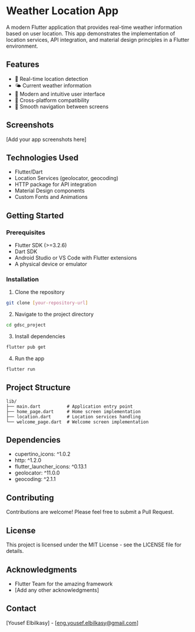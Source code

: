 # Weather Location App

A modern Flutter application that provides real-time weather information based on user location. This app demonstrates the implementation of location services, API integration, and material design principles in a Flutter environment.

## Features

- 📍 Real-time location detection
- 🌤️ Current weather information
- 🎨 Modern and intuitive user interface
- 📱 Cross-platform compatibility
- 🔄 Smooth navigation between screens

## Screenshots

[Add your app screenshots here]

## Technologies Used

- Flutter/Dart
- Location Services (geolocator, geocoding)
- HTTP package for API integration
- Material Design components
- Custom Fonts and Animations

## Getting Started

### Prerequisites

- Flutter SDK (>=3.2.6)
- Dart SDK
- Android Studio or VS Code with Flutter extensions
- A physical device or emulator

### Installation

1. Clone the repository
```bash
git clone [your-repository-url]
```

2. Navigate to the project directory
```bash
cd gdsc_project
```

3. Install dependencies
```bash
flutter pub get
```

4. Run the app
```bash
flutter run
```

## Project Structure

```
lib/
├── main.dart          # Application entry point
├── home_page.dart     # Home screen implementation
├── location.dart      # Location services handling
└── welcome_page.dart  # Welcome screen implementation
```

## Dependencies

- cupertino_icons: ^1.0.2
- http: ^1.2.0
- flutter_launcher_icons: ^0.13.1
- geolocator: ^11.0.0
- geocoding: ^2.1.1

## Contributing

Contributions are welcome! Please feel free to submit a Pull Request.

## License

This project is licensed under the MIT License - see the LICENSE file for details.

## Acknowledgments

- Flutter Team for the amazing framework
- [Add any other acknowledgments]

## Contact

[Yousef Elbilkasy] - [eng.yousef.elbilkasy@gmail.com]

